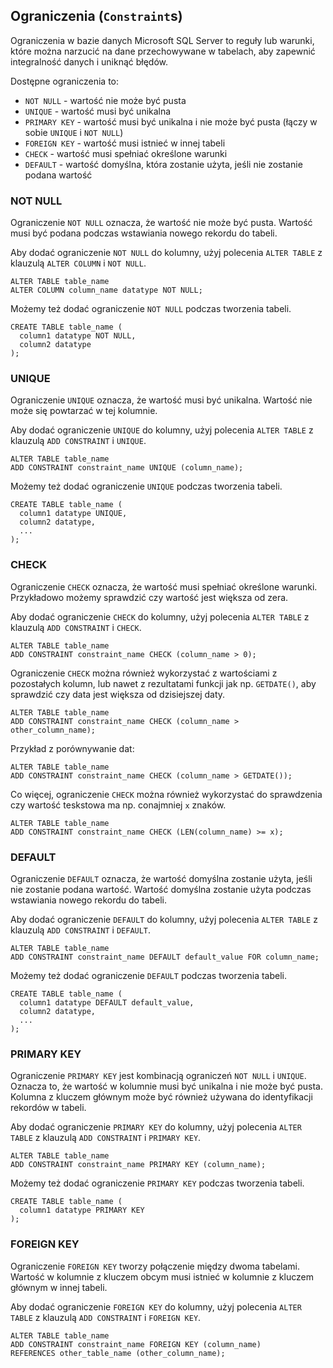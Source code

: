 ## Ograniczenia (`Constraint`s)

Ograniczenia w bazie danych Microsoft SQL Server to reguły lub warunki, które można narzucić na dane przechowywane w tabelach, aby zapewnić integralność danych i uniknąć błędów.

Dostępne ograniczenia to:

- `NOT NULL` - wartość nie może być pusta
- `UNIQUE` - wartość musi być unikalna
- `PRIMARY KEY` - wartość musi być unikalna i nie może być pusta (łączy w sobie `UNIQUE` i `NOT NULL`)
- `FOREIGN KEY` - wartość musi istnieć w innej tabeli
- `CHECK` - wartość musi spełniać określone warunki
- `DEFAULT` - wartość domyślna, która zostanie użyta, jeśli nie zostanie podana wartość

### NOT NULL

Ograniczenie `NOT NULL` oznacza, że wartość nie może być pusta. Wartość musi być podana podczas wstawiania nowego rekordu do tabeli.

Aby dodać ograniczenie `NOT NULL` do kolumny, użyj polecenia `ALTER TABLE` z klauzulą `ALTER COLUMN` i `NOT NULL`.

```
ALTER TABLE table_name
ALTER COLUMN column_name datatype NOT NULL;

```

Możemy też dodać ograniczenie `NOT NULL` podczas tworzenia tabeli.

```
CREATE TABLE table_name (
  column1 datatype NOT NULL,
  column2 datatype
);

```

### UNIQUE

Ograniczenie `UNIQUE` oznacza, że wartość musi być unikalna. Wartość nie może się powtarzać w tej kolumnie.

Aby dodać ograniczenie `UNIQUE` do kolumny, użyj polecenia `ALTER TABLE` z klauzulą `ADD CONSTRAINT` i `UNIQUE`.

```
ALTER TABLE table_name
ADD CONSTRAINT constraint_name UNIQUE (column_name);

```

Możemy też dodać ograniczenie `UNIQUE` podczas tworzenia tabeli.

```
CREATE TABLE table_name (
  column1 datatype UNIQUE,
  column2 datatype,
  ...
);

```

### CHECK

Ograniczenie `CHECK` oznacza, że wartość musi spełniać określone warunki. Przykładowo możemy sprawdzić czy wartość jest większa od zera.

Aby dodać ograniczenie `CHECK` do kolumny, użyj polecenia `ALTER TABLE` z klauzulą `ADD CONSTRAINT` i `CHECK`.

```
ALTER TABLE table_name
ADD CONSTRAINT constraint_name CHECK (column_name > 0);

```

Ograniczenie `CHECK` można również wykorzystać z wartościami z pozostałych kolumn, lub nawet z rezultatami funkcji jak np. `GETDATE()`, aby sprawdzić czy data jest większa od dzisiejszej daty.

```
ALTER TABLE table_name
ADD CONSTRAINT constraint_name CHECK (column_name > other_column_name);

```

Przykład z porównywanie dat:

```
ALTER TABLE table_name
ADD CONSTRAINT constraint_name CHECK (column_name > GETDATE());

```

Co więcej, ograniczenie `CHECK` można również wykorzystać do sprawdzenia czy wartość teskstowa ma np. conajmniej `x` znaków.

```
ALTER TABLE table_name
ADD CONSTRAINT constraint_name CHECK (LEN(column_name) >= x);

```

### DEFAULT

Ograniczenie `DEFAULT` oznacza, że wartość domyślna zostanie użyta, jeśli nie zostanie podana wartość. Wartość domyślna zostanie użyta podczas wstawiania nowego rekordu do tabeli.

Aby dodać ograniczenie `DEFAULT` do kolumny, użyj polecenia `ALTER TABLE` z klauzulą `ADD CONSTRAINT` i `DEFAULT`.

```
ALTER TABLE table_name
ADD CONSTRAINT constraint_name DEFAULT default_value FOR column_name;

```

Możemy też dodać ograniczenie `DEFAULT` podczas tworzenia tabeli.

```
CREATE TABLE table_name (
  column1 datatype DEFAULT default_value,
  column2 datatype,
  ...
);

```


### PRIMARY KEY

Ograniczenie `PRIMARY KEY` jest kombinacją ograniczeń `NOT NULL` i `UNIQUE`. Oznacza to, że wartość w kolumnie musi być unikalna i nie może być pusta. Kolumna z kluczem głównym może być również używana do identyfikacji rekordów w tabeli.

Aby dodać ograniczenie `PRIMARY KEY` do kolumny, użyj polecenia `ALTER TABLE` z klauzulą `ADD CONSTRAINT` i `PRIMARY KEY`.

```
ALTER TABLE table_name
ADD CONSTRAINT constraint_name PRIMARY KEY (column_name);

```

Możemy też dodać ograniczenie `PRIMARY KEY` podczas tworzenia tabeli.

```
CREATE TABLE table_name (
  column1 datatype PRIMARY KEY
);

```

### FOREIGN KEY

Ograniczenie `FOREIGN KEY` tworzy połączenie między dwoma tabelami. Wartość w kolumnie z kluczem obcym musi istnieć w kolumnie z kluczem głównym w innej tabeli.

Aby dodać ograniczenie `FOREIGN KEY` do kolumny, użyj polecenia `ALTER TABLE` z klauzulą `ADD CONSTRAINT` i `FOREIGN KEY`.

```
ALTER TABLE table_name
ADD CONSTRAINT constraint_name FOREIGN KEY (column_name)
REFERENCES other_table_name (other_column_name);

```
